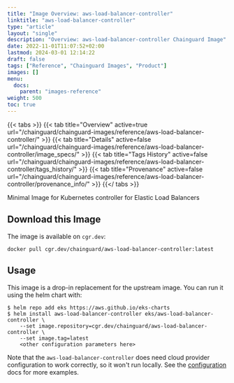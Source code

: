 ```yaml
---
title: "Image Overview: aws-load-balancer-controller"
linktitle: "aws-load-balancer-controller"
type: "article"
layout: "single"
description: "Overview: aws-load-balancer-controller Chainguard Image"
date: 2022-11-01T11:07:52+02:00
lastmod: 2024-03-01 12:14:22
draft: false
tags: ["Reference", "Chainguard Images", "Product"]
images: []
menu: 
  docs: 
    parent: "images-reference"
weight: 500
toc: true
---
```


{{< tabs >}}
{{< tab title="Overview" active=true url="/chainguard/chainguard-images/reference/aws-load-balancer-controller/" >}}
{{< tab title="Details" active=false url="/chainguard/chainguard-images/reference/aws-load-balancer-controller/image_specs/" >}}
{{< tab title="Tags History" active=false url="/chainguard/chainguard-images/reference/aws-load-balancer-controller/tags_history/" >}}
{{< tab title="Provenance" active=false url="/chainguard/chainguard-images/reference/aws-load-balancer-controller/provenance_info/" >}}
{{</ tabs >}}



<!--overview:start-->
Minimal Image for Kubernetes controller for Elastic Load Balancers
<!--overview:end-->

<!--getting:start-->
## Download this Image
The image is available on `cgr.dev`:

```
docker pull cgr.dev/chainguard/aws-load-balancer-controller:latest
```
<!--getting:end-->

<!--body:start-->
## Usage

This image is a drop-in replacement for the upstream image.
You can run it using the helm chart with:

```shell
$ helm repo add eks https://aws.github.io/eks-charts
$ helm install aws-load-balancer-controller eks/aws-load-balancer-controller \
    --set image.repository=cgr.dev/chainguard/aws-load-balancer-controller \
    --set image.tag=latest
    <other configuration parameters here>
```

Note that the `aws-load-balancer-controller` does need cloud provider configuration to work correctly, so it won't run locally.
See the [configuration](https://github.com/aws/eks-charts/tree/master/stable/aws-load-balancer-controller) docs for more examples.
<!--body:end-->


